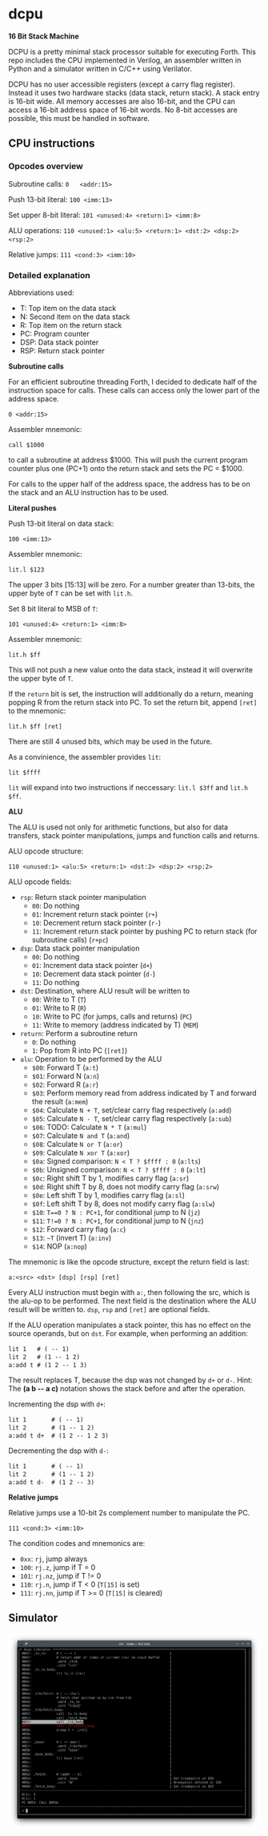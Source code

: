 # dcpu
__16 Bit Stack Machine__

DCPU is a pretty minimal stack processor suitable for executing Forth.
This repo includes the CPU implemented in Verilog, an assembler written in Python and a simulator
written in C/C++ using Verilator.

DCPU has no user accessible registers (except a carry flag register). Instead it uses two hardware stacks (data stack, return stack). A stack entry is 16-bit wide. All memory accesses are also 16-bit, and the CPU can access a 16-bit address space of 16-bit words. No 8-bit accesses are possible, this must be handled in software.

## CPU instructions

### Opcodes overview

Subroutine calls: `0   <addr:15>`

Push 13-bit literal: `100 <imm:13>`

Set upper 8-bit literal: `101 <unused:4> <return:1> <imm:8>`

ALU operations: `110 <unused:1> <alu:5> <return:1> <dst:2> <dsp:2> <rsp:2>`

Relative jumps: `111 <cond:3> <imm:10>`


### Detailed explanation

Abbreviations used:
- T: Top item on the data stack
- N: Second item on the data stack
- R: Top item on the return stack
- PC: Program counter
- DSP: Data stack pointer
- RSP: Return stack pointer

__Subroutine calls__

For an efficient subroutine threading Forth, I decided to dedicate half of the instruction space for
calls. These calls can access only the lower part of the address space.
```
0 <addr:15>
```
Assembler mnemonic:
```
call $1000
```
to call a subroutine at address $1000. This will push the current program counter plus one (PC+1) onto
the return stack and sets the PC = $1000.

For calls to the upper half of the address space, the address has to be on the stack and an ALU instruction has to be used.

__Literal pushes__

Push 13-bit literal on data stack:
```
100 <imm:13>
```
Assembler mnemonic:
```
lit.l $123
```
The upper 3 bits [15:13] will be zero. For a number greater than 13-bits, the upper byte of `T` can be set with `lit.h`.

Set 8 bit literal to MSB of `T`:
```
101 <unused:4> <return:1> <imm:8>
```
Assembler mnemonic:
```
lit.h $ff
```
This will not push a new value onto the data stack, instead it will overwrite the upper byte of `T`.

If the `return` bit is set, the instruction will additionally do a return, meaning popping R from the return stack into PC. To set the return bit, append `[ret]` to the mnemonic:

```
lit.h $ff [ret]
```

There are still 4 unused bits, which may be used in the future.

As a convinience, the assembler provides `lit`:
```
lit $ffff
```
`lit` will expand into two instructions if neccessary: `lit.l $3ff` and `lit.h $ff`.

__ALU__

The ALU is used not only for arithmetic functions, but also for data transfers, stack pointer manipulations, jumps and function calls and returns.

ALU opcode structure:
```
110 <unused:1> <alu:5> <return:1> <dst:2> <dsp:2> <rsp:2>
```
ALU opcode fields:
- `rsp`: Return stack pointer manipulation
    - `00`: Do nothing
    - `01`: Increment return stack pointer (`r+`)
    - `10`: Decrement return stack pointer (`r-`)
    - `11`: Increment return stack pointer by pushing PC to return stack (for subroutine calls) (`r+pc`)
- `dsp`: Data stack pointer manipulation
    - `00`: Do nothing
    - `01`: Increment data stack pointer (`d+`)
    - `10`: Decrement data stack pointer (`d-`)
    - `11`: Do nothing
- `dst`: Destination, where ALU result will be written to
    - `00`: Write to T (`T`)
    - `01`: Write to R (`R`)
    - `10`: Write to PC (for jumps, calls and returns) (`PC`)
    - `11`: Write to memory (address indicated by T) (`MEM`)
- `return`: Perform a subroutine return
    - `0`: Do nothing
    - `1`: Pop from R into PC (`[ret]`)
- `alu`: Operation to be performed by the ALU
    - `$00`: Forward T (`a:t`)
    - `$01`: Forward N (`a:n`)
    - `$02`: Forward R (`a:r`)
    - `$03`: Perform memory read from address indicated by T and forward the result (`a:mem`)
    - `$04`: Calculate `N + T`, set/clear carry flag respectively (`a:add`)
    - `$05`: Calculate `N - T`, set/clear carry flag respectively (`a:sub`)
    - `$06`: TODO: Calculate `N * T` (`a:mul`)
    - `$07`: Calculate `N and T` (`a:and`)
    - `$08`: Calculate `N or T` (`a:or`)
    - `$09`: Calculate `N xor T` (`a:xor`)
    - `$0a`: Signed comparison: `N < T ? $ffff : 0` (`a:lts`)
    - `$0b`: Unsigned comparison: `N < T ? $ffff : 0` (`a:lt`)
    - `$0c`: Right shift T by 1, modifies carry flag (`a:sr`)
    - `$0d`: Right shift T by 8, does not modify carry flag (`a:srw`)
    - `$0e`: Left shift T by 1, modifies carry flag (`a:sl`)
    - `$0f`: Left shift T by 8, does not modify carry flag (`a:slw`)
    - `$10`: `T==0 ? N : PC+1`, for conditional jump to N (`jz`)
    - `$11`: `T!=0 ? N : PC+1`, for conditional jump to N (`jnz`)
    - `$12`: Forward carry flag (`a:c`)
    - `$13`: `~T` (invert T) (`a:inv`)
    - `$14`: NOP (`a:nop`)

The mnemonic is like the opcode structure, except the return field is last:
```
a:<src> <dst> [dsp] [rsp] [ret]
```
Every ALU instruction must begin with `a:`, then following the src, which is the alu-op to be performed. The next field is the destination where the ALU result will be written to. `dsp`, `rsp` and `[ret]` are optional fields.

If the ALU operation manipulates a stack pointer, this has no effect on the source operands, but on `dst`. For example, when performing an addition:
```
lit 1   # ( -- 1)
lit 2   # (1 -- 1 2)
a:add t # (1 2 -- 1 3)
```
The result replaces T, because the dsp was not changed by `d+` or `d-`. Hint: The **(a b -- a c)** notation shows the stack before and after the operation.

Incrementing the dsp with `d+`:

```
lit 1       # ( -- 1)
lit 2       # (1 -- 1 2)
a:add t d+  # (1 2 -- 1 2 3)
```
Decrementing the dsp with `d-`:

```
lit 1       # ( -- 1)
lit 2       # (1 -- 1 2)
a:add t d-  # (1 2 -- 3)
```

__Relative jumps__

Relative jumps use a 10-bit 2s complement number to manipulate the PC.
```
111 <cond:3> <imm:10>
```
The condition codes and mnemonics are:
- `0xx`: `rj`, jump always
- `100`: `rj.z`, jump if T = 0
- `101`: `rj.nz`, jump if T != 0
- `110`: `rj.n`, jump if T < 0 (`T[15]` is set)
- `111`: `rj.nn`, jump if T >= 0 (`T[15]` is cleared)


## Simulator

![Simulator screenshot](doc/sim.png)
